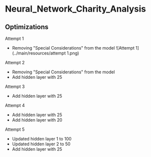 # Neural_Network_Charity_Analysis

## Optimizations
Attempt 1 
- Removing "Special Considerations" from the model
![Attempt 1](../main/resources/attempt 1.png)

Attempt 2
- Removing "Special Considerations" from the model
- Add hidden layer with 25

Attempt 3
- Add hidden layer with 25

Attempt 4
- Add hidden layer with 25
- Add hidden layer with 20

Attempt 5
- Updated hidden layer 1 to 100
- Updated hidden layer 2 to 50
- Add hidden layer with 25
